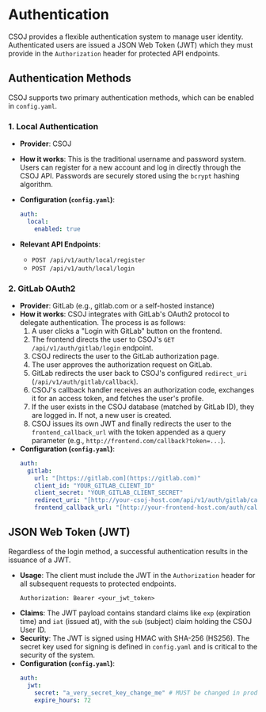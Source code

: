 # Authentication

CSOJ provides a flexible authentication system to manage user identity. Authenticated users are issued a JSON Web Token (JWT) which they must provide in the `Authorization` header for protected API endpoints.

## Authentication Methods

CSOJ supports two primary authentication methods, which can be enabled in `config.yaml`.

### 1. Local Authentication

  - **Provider**: CSOJ
  - **How it works**: This is the traditional username and password system. Users can register for a new account and log in directly through the CSOJ API. Passwords are   securely stored using the `bcrypt` hashing algorithm.
  - **Configuration (`config.yaml`)**:
    ```yaml
    auth:
      local:
        enabled: true
    ```

  - **Relevant API Endpoints**:
      - `POST /api/v1/auth/local/register`
      - `POST /api/v1/auth/local/login`

### 2. GitLab OAuth2

  - **Provider**: GitLab (e.g., gitlab.com or a self-hosted instance)
  - **How it works**: CSOJ integrates with GitLab's OAuth2 protocol to delegate authentication. The process is as follows:
    1.  A user clicks a "Login with GitLab" button on the frontend.
    2.  The frontend directs the user to CSOJ's `GET /api/v1/auth/gitlab/login` endpoint.
    3.  CSOJ redirects the user to the GitLab authorization page.
    4.  The user approves the authorization request on GitLab.
    5.  GitLab redirects the user back to CSOJ's configured `redirect_uri` (`/api/v1/auth/gitlab/callback`).
    6.  CSOJ's callback handler receives an authorization code, exchanges it for an access token, and fetches the user's profile.
    7.  If the user exists in the CSOJ database (matched by GitLab ID), they are logged in. If not, a new user is created.
    8.  CSOJ issues its own JWT and finally redirects the user to the `frontend_callback_url` with the token appended as a query parameter (e.g., `http://frontend.com/callback?token=...`).
  - **Configuration (`config.yaml`)**:
    ```yaml
    auth:
      gitlab:
        url: "[https://gitlab.com](https://gitlab.com)"
        client_id: "YOUR_GITLAB_CLIENT_ID"
        client_secret: "YOUR_GITLAB_CLIENT_SECRET"
        redirect_uri: "[http://your-csoj-host.com/api/v1/auth/gitlab/callback](http://your-csoj-host.com/api/v1/auth/gitlab/callback)"
        frontend_callback_url: "[http://your-frontend-host.com/auth/callback](http://your-frontend-host.com/auth/callback)"
    ```

## JSON Web Token (JWT)

Regardless of the login method, a successful authentication results in the issuance of a JWT.

  - **Usage**: The client must include the JWT in the `Authorization` header for all subsequent requests to protected endpoints.
    ```
    Authorization: Bearer <your_jwt_token>
    ```
  - **Claims**: The JWT payload contains standard claims like `exp` (expiration time) and `iat` (issued at), with the `sub` (subject) claim holding the CSOJ User ID.
  - **Security**: The JWT is signed using HMAC with SHA-256 (HS256). The secret key used for signing is defined in `config.yaml` and is critical to the security of the system.
  - **Configuration (`config.yaml`)**:
    ```yaml
    auth:
      jwt:
        secret: "a_very_secret_key_change_me" # MUST be changed in production
        expire_hours: 72
    ```
